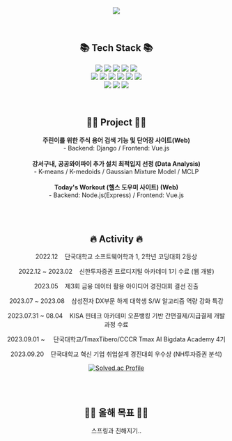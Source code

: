 <!--
**kjungw1025/kjungw1025** is a ✨ _special_ ✨ repository because its `README.md` (this file) appears on your GitHub profile.

Here are some ideas to get you started:

- 🔭 I’m currently working on ...
- 🌱 I’m currently learning ...
- 👯 I’m looking to collaborate on ...
- 🤔 I’m looking for help with ...
- 💬 Ask me about ...
- 📫 How to reach me: ...
- 😄 Pronouns: ...
- ⚡ Fun fact: ...
-->
<div align=center>
	<img src="https://capsule-render.vercel.app/api?type=waving&color=auto&height=200&section=header&text=JungWoo%20Github!&fontSize=60" />	
</div>
  
<br>
<br>

<div align="center">
  <h2>📚 Tech Stack 📚</h2>
  <img src="https://img.shields.io/badge/C-A8B9CC?style=for-the-badge&logo=C&logoColor=white"/>
  <img src="https://img.shields.io/badge/C++-00599C?style=for-the-badge&logo=C%2B%2B&logoColor=white"/>
  <img src="https://img.shields.io/badge/javascript-F7DF1E?style=for-the-badge&logo=javascript&logoColor=black"/>
  <img src="https://img.shields.io/badge/Java-007396?style=for-the-badge&logo=Conda-Forge&logoColor=white"/>
  <img src="https://img.shields.io/badge/Python-3776AB?style=for-the-badge&logo=Python&logoColor=white"/></br>
  <img src="https://img.shields.io/badge/mysql-4479A1?style=for-the-badge&logo=mysql&logoColor=white">
  <img src="https://img.shields.io/badge/MongoDB-47A248?style=for-the-badge&logo=MongoDB&logoColor=white"/>
  <img src="https://img.shields.io/badge/django-092E20?style=for-the-badge&logo=django&logoColor=white"/>
  <img src="https://img.shields.io/badge/Express-000000?style=for-the-badge&logo=Express&logoColor=white"/>
  <img src="https://img.shields.io/badge/Spring Boot-6DB33F?style=for-the-badge&logo=spring boot&logoColor=white"> 
  <img src="https://img.shields.io/badge/Vue.js-4FC08D?style=for-the-badge&logo=Vue.js&logoColor=white"/></br>
  <img src="https://img.shields.io/badge/Amazon AWS-232F3E?style=for-the-badge&logo=amazonaws&logoColor=white"/>
  <img src="https://img.shields.io/badge/linux-FCC624?style=for-the-badge&logo=linux&logoColor=black"/>
  <img src="https://img.shields.io/badge/NGINX-009639?style=for-the-badge&logo=NGINX&logoColor=white" />
</div>

<br>
<br>

<div align="center">
  <h2>👨‍🏫 Project 👨‍🏫</h2>
  <b>주린이를 위한 주식 용어 검색 기능 및 단어장 사이트(Web)</b></br>
  - Backend: Django / Frontend: Vue.js</br></br>
  <b>강서구내, 공공와이파이 추가 설치 최적입지 선정 (Data Analysis)</b><br>
  - K-means / K-medoids / Gaussian Mixture Model / MCLP</br></br>
  <b>Today's Workout (헬스 도우미 사이트) (Web)</b></br>
  - Backend: Node.js(Express) / Frontend: Vue.js</br></br>
</div>

<br>
<br>

<div align="center">
  <h2>🔥 Activity 🔥</h2>
  
  2022.12&nbsp;&nbsp;&nbsp;&nbsp;단국대학교 소프트웨어학과 1, 2학년 코딩대회 2등상

  2022.12 ~ 2023.02&nbsp;&nbsp;&nbsp;&nbsp;신한투자증권 프로디지털 아카데미 1기 수료 (웹 개발)

  2023.05&nbsp;&nbsp;&nbsp;&nbsp;제3회 금융 데이터 활용 아이디어 경진대회 결선 진출
  
  2023.07 ~ 2023.08&nbsp;&nbsp;&nbsp;&nbsp;삼성전자 DX부문 하계 대학생 S/W 알고리즘 역량 강화 특강

  2023.07.31 ~ 08.04&nbsp;&nbsp;&nbsp;&nbsp;KISA 핀테크 아카데미 오픈뱅킹 기반 간편결제/지급결제 개발과정 수료

  2023.09.01 ~ &nbsp;&nbsp;&nbsp;&nbsp;단국대학교/TmaxTibero/CCCR Tmax AI Bigdata Academy 4기

  2023.09.20&nbsp;&nbsp;&nbsp;&nbsp;단국대학교 혁신 기업 취업설계 경진대회 우수상 (NH투자증권 분석)
  
  [![Solved.ac Profile](http://mazassumnida.wtf/api/v2/generate_badge?boj=rlawjddn4706)](https://solved.ac/rlawjddn4706/)
</div>

<br>
<br>

<div align="center">
  <h2>👨‍💻 올해 목표 👨‍💻</h2>
	스프링과 친해지기..
</div>
